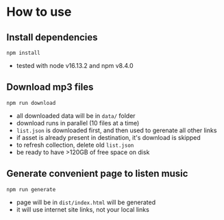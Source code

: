 # How to use

## Install dependencies
```
npm install
```
 - tested with node v16.13.2 and npm v8.4.0

## Download mp3 files

```
npm run download
```

- all downloaded data will be in `data/` folder
- download runs in parallel (10 files at a time)
- `list.json` is downloaded first, and then used to gerenate all other links
- if asset is already present in destination, it's download is skipped
- to refresh collection, delete old `list.json`
- be ready to have >120GB of free space on disk

## Generate convenient page to listen music

```
npm run generate
```

- page will be in `dist/index.html` will be generated
- it will use internet site links, not your local links
